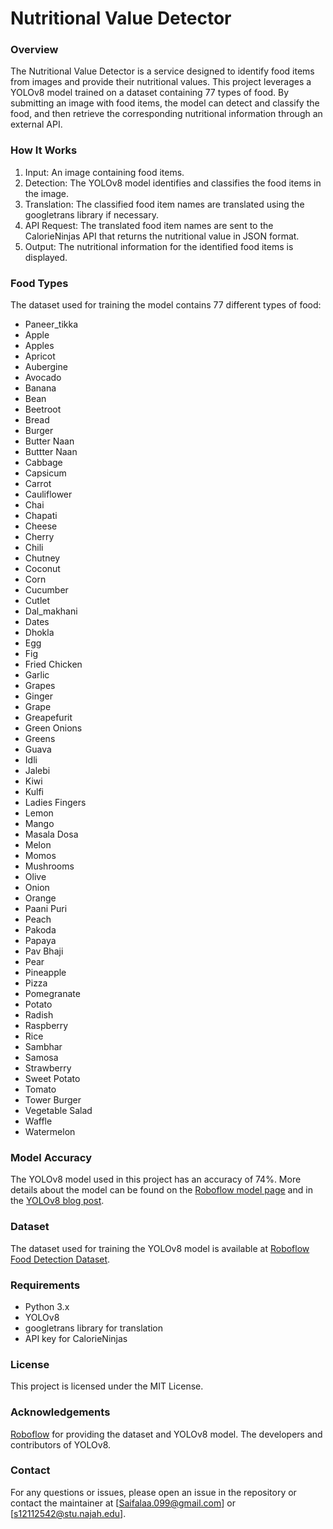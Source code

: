 # Nutritional Value Detector

### Overview
The Nutritional Value Detector is a service designed to identify food items from images and provide their nutritional values. This project leverages a YOLOv8 model trained on a dataset containing 77 types of food. By submitting an image with food items, the model can detect and classify the food, and then retrieve the corresponding nutritional information through an external API.


### How It Works
1) Input: An image containing food items.
2) Detection: The YOLOv8 model identifies and classifies the food items in the image.
3) Translation: The classified food item names are translated using the googletrans library if necessary.
4) API Request: The translated food item names are sent to the CalorieNinjas API that returns the nutritional value in JSON format.
5) Output: The nutritional information for the identified food items is displayed.

### Food Types
The dataset used for training the model contains 77 different types of food: 
- Paneer_tikka
- Apple
- Apples
- Apricot
- Aubergine
- Avocado
- Banana
- Bean
- Beetroot
- Bread
- Burger
- Butter Naan
- Buttter Naan
- Cabbage
- Capsicum
- Carrot
- Cauliflower
- Chai
- Chapati
- Cheese
- Cherry
- Chili
- Chutney
- Coconut
- Corn
- Cucumber
- Cutlet
- Dal_makhani
-  Dates
- Dhokla
- Egg
- Fig
- Fried Chicken
- Garlic
- Grapes
- Ginger
- Grape
- Greapefurit
- Green Onions
- Greens
- Guava
- Idli
- Jalebi
- Kiwi
- Kulfi
- Ladies Fingers
- Lemon
- Mango
- Masala Dosa
- Melon
- Momos
- Mushrooms
- Olive
- Onion
- Orange
- Paani Puri
- Peach
- Pakoda
- Papaya
- Pav Bhaji
- Pear
- Pineapple
- Pizza
- Pomegranate
- Potato
- Radish
- Raspberry
- Rice
- Sambhar
- Samosa
- Strawberry
- Sweet Potato
- Tomato
- Tower Burger
- Vegetable Salad
- Waffle
- Watermelon

### Model Accuracy
The YOLOv8 model used in this project has an accuracy of 74%. More details about the model can be found on the [Roboflow model page](https://universe.roboflow.com/nutriment-eazzk/-food-detection/model/1) and in the [YOLOv8 blog post](https://blog.roboflow.com/whats-new-in-yolov8/).


### Dataset
The dataset used for training the YOLOv8 model is available at [Roboflow Food Detection Dataset](https://universe.roboflow.com/nutriment-eazzk/-food-detection/dataset/1).

### Requirements
- Python 3.x
- YOLOv8
- googletrans library for translation
- API key for CalorieNinjas

### License
This project is licensed under the MIT License. 

### Acknowledgements
[Roboflow](https://roboflow.com/) for providing the dataset and YOLOv8 model.
The developers and contributors of YOLOv8.

### Contact
For any questions or issues, please open an issue in the repository or contact the maintainer at [Saifalaa.099@gmail.com] or [s12112542@stu.najah.edu].
